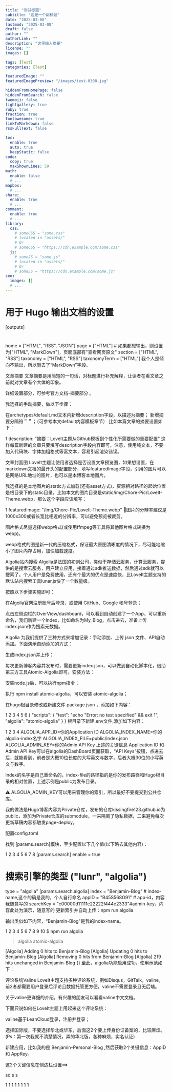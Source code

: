 ```yaml
---
title: "测试标题"
subtitle: "这是一个副标题"
date: "2025-03-08"
lastmod: "2025-03-08"
draft: false
author: ""
authorLink: ""
description: "这里输入摘要"
license: ""
images: []

tags: [Test]
categories: [Test]

featuredImage: ""
featuredImagePreview: "/images/test-0308.jpg"

hiddenFromHomePage: false
hiddenFromSearch: false
twemoji: false
lightgallery: true
ruby: true
fraction: true
fontawesome: true
linkToMarkdown: false
rssFullText: false

toc:
  enable: true
  auto: true
  keepStatic: false
code:
  copy: true
  maxShownLines: 50
math:
  enable: false
  # ...
mapbox:
  # ...
share:
  enable: true
  # ...
comment:
  enable: true
  # ...
library:
  css:
    # someCSS = "some.css"
    # located in "assets/"
    # Or
    # someCSS = "https://cdn.example.com/some.css"
  js:
    # someJS = "some.js"
    # located in "assets/"
    # Or
    # someJS = "https://cdn.example.com/some.js"
seo:
  images: []
  # ...
---
```


<!--more-->
# 用于 Hugo 输出文档的设置
[outputs]
# 
home = ["HTML", "RSS", "JSON"]
page = ["HTML"] # 如果都想输出，则设置为["HTML", "MarkDown"]，页面底部有"查看网页原文"
section = ["HTML", "RSS"]
taxonomy = ["HTML", "RSS"]
taxonomyTerm = ["HTML"]
我个人是倾向不输出，所以删去了“MarkDown”字段。

文章摘要
文章摘要是用简短的一句话，对标题进行补充解释，让读者在看文章之前就对文章有个大体的印象。

详细设置部分，可参考官方文档-摘要部分 。

我选择的手动摘要，做以下步骤：

在archetypes/default.md文本内新增description字段，以描述为摘要；
新增摘要分隔符＂＂；（可参考本文default内容模板章节）
比如本篇文章的摘要设置如下：

1
description: "摘要：LoveIt主题从Github模板到个性化所需要做的重要配置"
这样每篇新建的文章只要填写description字段内容即可，注意，使用纯文本，不要加入代码块、字体加粗格式等富文本，容易引起渲染错误。

文章封面图
LoveIt主题让使用者选择是否设置文章预览图，如果想设置，在markdown文档的最开头的配置部分，填写featuredImage字段，引用的图片可以是网络URL地址的图片，也可以是本博客本地图片。

我选择的是本地图片的static方式加载(还有asset方式)，资源相对路径的起始位置是根目录下的static目录，比如本文的图片目录是static/img/Chore-Pic/LoveIt-Theme.webp，那么这个字段应该填写：

1
featuredImage: "/img/Chore-Pic/LoveIt-Theme.webp"
🤔图片的分辨率建议是1000x300或者长宽比相近的分辨率，可以避免预览被裁剪。

图片格式尽量选择webp格式(或使用ffmpeg等工具将其他图片格式转换为webp)。

webp格式的图是新一代的压缩格式，保证最大原图清晰度的情况下，尽可能地缩小了图片内存占用，加快加载速度。

Algolia站内搜索
Algolia是法国的初创公司，类似于存储云服务，计算云服务，提供的是搜索云服务，用户建立应用，接着通过sdk推送数据，然后通过sdk就可以搜索了。个人用户是免费使用，还有个最大的优点是速度快，比LoveIt主题支持的默认站内搜索工具lunar.js快了一个数量级。

按照以下步骤实施即可：

在Algolia官网注册账号后登录，或使用 GitHub、Google 帐号登录；

点击左侧边栏的OverView/dashboard，可以看到自动创建了一个App，可以重新命名，我们新建一个Index，比如命名为My_Blog，点击进去，准备上传index.json作为搜索元数据。

Algolia 为我们提供了三种方式来增加记录：手动添加、上传 json 文件、API自动添加。下面演示自动添加的方式：

生成index.json并上传：

每次更新博客内容并发布时，需要更新index.json，可以做到自动化脚本化，借助第三方工具Atomic-Algolia即可。安装方法：

安装node.js后，可以执行npm指令；

执行 npm install atomic-algolia，可以安装 atomic-algolia；

在hugo根目录修改或新建文件 package.json ，添加如下内容：

1
2
3
4
5
6
{
"scripts": {
"test": "echo \"Error: no test specified\" && exit 1",
"algolia": "atomic-algolia"
}
}
根目录下新建.env文件,添加如下内容：

1
2
3
4
ALGOLIA_APP_ID=你的Application ID
ALGOLIA_INDEX_NAME=你的algolia-index名字
ALGOLIA_INDEX_FILE=public/index.json
ALGOLIA_ADMIN_KEY=你的Admin API Key
上述的关键信息 Application ID 和 Admin API Key可以在algolia的DashBoard页面获取，“API Keys”按钮，点进去后，就能看到，前者是大概10位长度的大写英文与数字，后者大概30位的小写英文与数字。

Index的名字是自己重命名的，index-file的路径指的是你的发布路径和Hugo根目录的相对位置，上述示例是public为发布目录。

⚠️ ALGOLIA_ADMIN_KEY可以用来管理你的索引，所以最好不要提交到公共仓库。

我的做法是Hugo博客内容为Private仓库，发布的仓库kissingfire123.github.io为public，添加为Private仓库的submodule，一来隔离了隐私数据，二来避免每次更新草稿内容都触发page-deploy。

配置config.toml

找到 [params.search]模块，至少配置以下几个值(以下略去其他内容)：

1
2
3
4
5
6
7
8
[params.search]
enable = true
# 搜索引擎的类型 ("lunr", "algolia")
type = "algolia"
[params.search.algolia]
index = "Benjamin-Blog" # index-name,这个的确是我的，个人自行命名
appID = "B45S568G91" # app-id，内容我随意写的
searchKey = "c00000d11111e22222f444e2333"#admin-key，内容此处为演示，随意写的
更新索引并自动上传：npm run algolia

输出类似如下内容，“Benjamin-Blog"是我的index-name。

1
2
3
4
5
6
7
8
9
10
$ npm  run algolia

> algolia
> atomic-algolia

[Algolia] Adding 0 hits to Benjamin-Blog
[Algolia] Updating 0 hits to Benjamin-Blog
[Algolia] Removing 0 hits from Benjamin-Blog
[Algolia] 219 hits unchanged in Benjamin-Blog
{}
至此，algolia功能启用成功，使用示范如下：


评论系统Valine
LoveIt主题支持多种评论系统，例如Disqus，GitTalk，valine，前2者都需要用户登录后评论且数据托管更方便，valine不需要登录且无后端。

关于valine更详细的介绍，有兴趣的朋友可以看看valine中文文档。

下面只说如何在LoveIt主题上用起来这个评论系统：

valine基于LeanCloud登录，注册并登录；

选择国际版，不要选择华北或华东，后面这2个要上传身份证备案的，比较麻烦。(Ps：第一次我就不清楚情况，弄的华北版，各种麻烦，实名认证)

新建应用，比如我的是 Benjamin-Personal-Blog ,然后获取2个关键信息：AppID 和 AppKey。

这2个关键信息在侧边栏设置==>


sd
s
s

1
1
1
1
1
1
1
1

